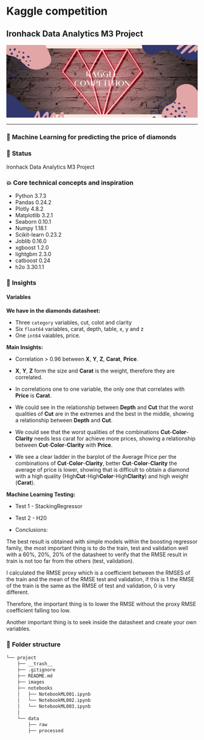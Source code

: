 # Kaggle competition

## Ironhack Data Analytics M3 Project 

![](./images/portada.jpg?style=centerme)

---

### :raising_hand: **Machine Learning for predicting the price of diamonds** 


### :baby: **Status**
Ironhack Data Analytics M3 Project


### :boom: **Core technical concepts and inspiration**

- Python 3.7.3
- Pandas 0.24.2
- Plotly 4.8.2
- Matplotlib 3.2.1
- Seaborn 0.10.1
- Numpy 1.18.1
- Scikit-learn 0.23.2
- Joblib 0.16.0
- xgboost 1.2.0
- lightgbm 2.3.0 
- catboost 0.24
- h2o 3.30.1.1

### :see_no_evil: **Insights**


#### Variables



__We have in the diamonds datasheet:__

* Three `category` variables, cut, colot and clarity
* Six `float64` variables, carat, depth, table, x, y and z
* One `int64` vaiables, price.

__Main Insights:__

* Correlation > 0.96 between **X**, **Y**, **Z**, **Carat**, **Price**.

* **X**, **Y**, **Z** form the size and **Carat** is the weight, therefore they are correlated.

* In correlations one to one variable, the only one that correlates with **Price** is **Carat**.

* We could see in the relationship between **Depth** and **Cut** that the worst qualities of **Cut** are in the extremes and the best in the middle, showing a relationship between **Depth** and **Cut**.

* We could see that the worst qualities of the combinations **Cut**-**Color**-**Clarity** needs less carat for achieve more prices, showing a relationship between **Cut**-**Color**-**Clarity** with **Price**.

* We see a clear ladder in the barplot of the Average Price per the combinations of **Cut**-**Color**-**Clarity**, better **Cut**-**Color**-**Clarity** the average of price is lower, showing that is difficult to obtain a diamond with a high quality (High**Cut**-High**Color**-High**Clarity**) and high weight (**Carat**).


__Machine Learning Testing:__

* Test 1 - StackingRegressor

* Test 2 - H20 

* Conclusions:

The best result is obtained with simple models within the boosting regressor family, the most important thing is to do the train, test and validation well with a 60%, 20%, 20% of the datasheet to verify that the RMSE result in train is not too far from the others (test, validation).

I calculated the RMSE proxy which is a coefficient between the RMSES of the train and the mean of the RMSE test and validation, if this is 1 the RMSE of the train is the same as the RMSE of test and validation, 0 is very different.

Therefore, the important thing is to lower the RMSE without the proxy RMSE coefficient falling too low.

Another important thing is to seek inside the datasheet and create your own variables.



### :file_folder: **Folder structure**
```
└── project
    ├── __trash__
    ├── .gitignore
    ├── README.md
    ├── images
    ├── notebooks
    │   ├── NotebookML001.ipynb
    │   └── NotebookML002.ipynb
    │   └── NotebookML003.ipynb
    │       
    └── data
        ├── raw
        ├── processed
```


